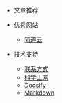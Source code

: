
<!-- _navbar.md -->
<!-- * [Android相关](https://www.cnblogs.com/Can-daydayup/) 
* 目录
	* [Android相关](/Android/README.md)
	* [Flutter相关](/Flutter/README.md)
	* [HarmonyOS相关](/HarmonyOS/README.md)
	* [IOS相关](/IOS/README.md)
	* [H5/小程序](/H5/README.md)
	* [设计模式](/设计模式/README.md)
	* [算法](/算法/README.md)
	* [优秀项目](/github/README.md)-->
* 文章推荐

* 优秀网站
  * [简道云](https://www.jiandaoyun.com/index/solution_center/cate?industry=it)

* 技术支持
  * [联系方式](contract.md)
  * [科学上网](科学上网.md)
  * [Docsify](https://docsify.js.org/#/zh-cn/quickstart)
  * [Markdown](https://markdown.com.cn/basic-syntax/images.html)